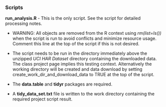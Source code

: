 ### Scripts

**run_analysis.R** - This is the only script. See the script for detailed processing notes.

 * WARNING: All objects are removed from the R context using *rm(list=ls())* when the script is run to avoid conflicts and minimize resource usage. Comment this line at the top of the script if this is not desired.

 * The script needs to be run in the directory immediately above the unzipped *UCI HAR Dataset* directory containing the downloaded data. The class project page implies this testing context. Alternatively the working directory will be created and data download by setting create_work_dir_and_download_data to TRUE at the top of the script.

 * The **data.table** and **tidyr** packages are required.

 * A **tidy_data_set.txt** file is written to the work directory containing the required project script result.

